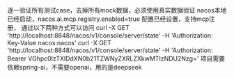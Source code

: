 逐一验证所有测试case，去掉所有mock数据，必须使用真实数据验证
nacos本地已经启动，nacos.ai.mcp.registry.enabled=true 配置已经设置，支持mcp注册，
通过以下两种方式可以访问
curl -X GET 'http://localhost:8848/nacos/v1/console/server/state' -H 'Authorization: Key-Value nacos:nacos'
curl -X GET 'http://localhost:8848/nacos/v1/console/server/state' -H 'Authorization: Bearer VGhpc0lzTXlDdXN0b21TZWNyZXRLZXkwMTIzNDU2Nzg='
项目需要依赖spring-ai，不需要openai，用的是deepseek
